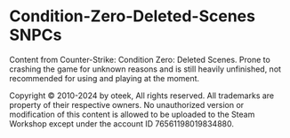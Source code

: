 # Condition-Zero-Deleted-Scenes SNPCs
Content from Counter-Strike: Condition Zero: Deleted Scenes.
Prone to crashing the game for unknown reasons and is still heavily unfinished, not recommended for using and playing at the moment.

Copyright © 2010-2024 by oteek, All rights reserved.
All trademarks are property of their respective owners.
No unauthorized version or modification of this content is allowed to be uploaded to the Steam Workshop except under the account ID 76561198019834880.